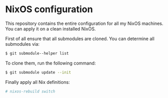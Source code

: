 # NixOS configuration

This repository contains the entire configuration for all my NixOS machines. You can apply it on a clean installed NixOS.

First of all ensure that all submodules are cloned. You can determine all submodules via:

```bash
$ git submodule--helper list
```

To clone them, run the following command:

```bash
$ git submodule update --init
```

Finally apply all Nix definitions:

```bash
# nixos-rebuild switch
```

